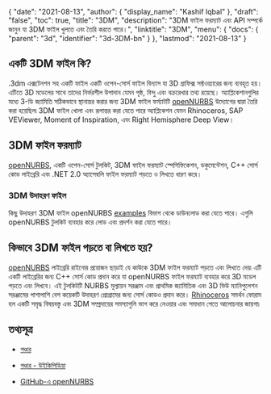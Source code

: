 {
  "date": "2021-08-13",
  "author": {
    "display_name": "Kashif Iqbal"
  },
  "draft": "false",
  "toc": true,
  "title": "3DM",
  "description": "3DM ফাইল ফরম্যাট এবং API সম্পর্কে জানুন যা 3DM ফাইল খুলতে এবং তৈরি করতে পারে।",
  "linktitle": "3DM",
  "menu": {
    "docs": {
      "parent": "3d",
      "identifier": "3d-3DM-bn"
    }
  },
  "lastmod": "2021-08-13"
}

## একটি 3DM ফাইল কি?

.3dm এক্সটেনশন সহ একটি ফাইল একটি ওপেন-সোর্স ফাইল বিন্যাস যা 3D গ্রাফিক্স সফ্টওয়্যারের জন্য ব্যবহৃত হয়। এটিতে 3D মডেলের সাথে তাদের নির্ভরশীল উপাদান যেমন পৃষ্ঠ, বিন্দু এবং বক্ররেখার তথ্য রয়েছে। অ্যাপ্লিকেশানগুলির মধ্যে 3-ডি জ্যামিতি সঠিকভাবে স্থানান্তর করার জন্য 3DM ফাইল ফর্ম্যাটটি [openNURBS](https://github.com/mcneel/opennurbs) উদ্যোগের দ্বারা তৈরি করা হয়েছিল৷ 3DM ফাইল খোলা এবং রূপান্তর করা যেতে পারে অ্যাপ্লিকেশন যেমন Rhinoceros, SAP VEViewer, Moment of Inspiration, এবং Right Hemisphere Deep View।

## 3DM ফাইল ফরম্যাট

[openNURBS](https://github.com/mcneel/opennurbs), একটি ওপেন-সোর্স টুলকিট, 3DM ফাইল ফরম্যাট স্পেসিফিকেশন, ডকুমেন্টেশন, C++ সোর্স কোড লাইব্রেরি এবং .NET 2.0 অ্যাসেম্বলি ফাইল ফরম্যাট পড়তে ও লিখতে ধারণ করে।

### 3DM উদাহরণ ফাইল

কিছু উদাহরণ 3DM ফাইল openNURBS [examples](https://github.com/mcneel/opennurbs/tree/7.x/example_files) বিভাগ থেকে ডাউনলোড করা যেতে পারে। এগুলি openNURBS টুলকিট ব্যবহার করে লোড এবং প্রদর্শন করা যেতে পারে।

## কিভাবে 3DM ফাইল পড়তে বা লিখতে হয়?

[openNURBS](https://github.com/mcneel/opennurbs) লাইব্রেরি রাইনোর প্রয়োজন ছাড়াই যে কাউকে 3DM ফাইল ফরম্যাট পড়তে এবং লিখতে দেয়৷ এটি একটি লাইব্রেরির জন্য C++ সোর্স কোড প্রদান করে যা openNURBS ফাইল ফরম্যাট ব্যবহার করে 3D মডেল পড়তে এবং লিখবে। এই টুলকিটটি NURBS মূল্যায়ন সরঞ্জাম এবং প্রাথমিক জ্যামিতিক এবং 3D ভিউ ম্যানিপুলেশন সরঞ্জামের পাশাপাশি বেশ কয়েকটি উদাহরণ প্রোগ্রামের জন্য সোর্স কোডও প্রদান করে। [Rhinoceros](https://discourse.mcneel.com/c/opennurbs/6) সমর্থন ফোরাম হল একটি সমৃদ্ধ বিষয়বস্তু এবং 3DM সম্প্রদায়ের সমস্যাগুলি ভাগ করে নেওয়ার এবং সমাধান পেতে আলোচনার জায়গা৷

## তথ্যসূত্র ##

* [গণ্ডার](https://www.rhino3d.com/download/openNURBS)

* [গণ্ডার - উইকিপিডিয়া](https://en.wikipedia.org/wiki/Rhinoceros_3D)

* [GitHub-এ openNURBS](https://github.com/mcneel/opennurbs)


